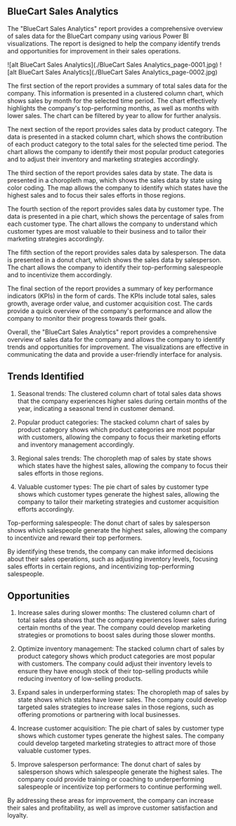 ## BlueCart Sales Analytics

The "BlueCart Sales Analytics" report provides a comprehensive overview of sales data for the BlueCart company using various Power BI visualizations. The report is designed to help the company identify trends and opportunities for improvement in their sales operations.

![alt BlueCart Sales Analytics](./BlueCart Sales Analytics_page-0001.jpg)
![alt BlueCart Sales Analytics](./BlueCart Sales Analytics_page-0002.jpg)

The first section of the report provides a summary of total sales data for the company. This information is presented in a clustered column chart, which shows sales by month for the selected time period. The chart effectively highlights the company's top-performing months, as well as months with lower sales. The chart can be filtered by year to allow for further analysis.

The next section of the report provides sales data by product category. The data is presented in a stacked column chart, which shows the contribution of each product category to the total sales for the selected time period. The chart allows the company to identify their most popular product categories and to adjust their inventory and marketing strategies accordingly.

The third section of the report provides sales data by state. The data is presented in a choropleth map, which shows the sales data by state using color coding. The map allows the company to identify which states have the highest sales and to focus their sales efforts in those regions.

The fourth section of the report provides sales data by customer type. The data is presented in a pie chart, which shows the percentage of sales from each customer type. The chart allows the company to understand which customer types are most valuable to their business and to tailor their marketing strategies accordingly.

The fifth section of the report provides sales data by salesperson. The data is presented in a donut chart, which shows the sales data by salesperson. The chart allows the company to identify their top-performing salespeople and to incentivize them accordingly.

The final section of the report provides a summary of key performance indicators (KPIs) in the form of cards. The KPIs include total sales, sales growth, average order value, and customer acquisition cost. The cards provide a quick overview of the company's performance and allow the company to monitor their progress towards their goals.

Overall, the "BlueCart Sales Analytics" report provides a comprehensive overview of sales data for the company and allows the company to identify trends and opportunities for improvement. The visualizations are effective in communicating the data and provide a user-friendly interface for analysis.

## Trends Identified 

1. Seasonal trends: The clustered column chart of total sales data shows that the company experiences higher sales during certain months of the year, indicating a seasonal trend in customer demand.

2. Popular product categories: The stacked column chart of sales by product category shows which product categories are most popular with customers, allowing the company to focus their marketing efforts and inventory management accordingly.

3. Regional sales trends: The choropleth map of sales by state shows which states have the highest sales, allowing the company to focus their sales efforts in those regions.

4. Valuable customer types: The pie chart of sales by customer type shows which customer types generate the highest sales, allowing the company to tailor their marketing strategies and customer acquisition efforts accordingly.

Top-performing salespeople: The donut chart of sales by salesperson shows which salespeople generate the highest sales, allowing the company to incentivize and reward their top performers.

By identifying these trends, the company can make informed decisions about their sales operations, such as adjusting inventory levels, focusing sales efforts in certain regions, and incentivizing top-performing salespeople.

## Opportunities

1. Increase sales during slower months: The clustered column chart of total sales data shows that the company experiences lower sales during certain months of the year. The company could develop marketing strategies or promotions to boost sales during those slower months.

2. Optimize inventory management: The stacked column chart of sales by product category shows which product categories are most popular with customers. The company could adjust their inventory levels to ensure they have enough stock of their top-selling products while reducing inventory of low-selling products.

3. Expand sales in underperforming states: The choropleth map of sales by state shows which states have lower sales. The company could develop targeted sales strategies to increase sales in those regions, such as offering promotions or partnering with local businesses.

4. Increase customer acquisition: The pie chart of sales by customer type shows which customer types generate the highest sales. The company could develop targeted marketing strategies to attract more of those valuable customer types.

5. Improve salesperson performance: The donut chart of sales by salesperson shows which salespeople generate the highest sales. The company could provide training or coaching to underperforming salespeople or incentivize top performers to continue performing well.

By addressing these areas for improvement, the company can increase their sales and profitability, as well as improve customer satisfaction and loyalty.
